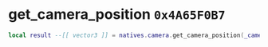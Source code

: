# get_camera_position `0x4A65F0B7`

```lua
local result --[[ vector3 ]] = natives.camera.get_camera_position(_camera --[[ integer ]])
```